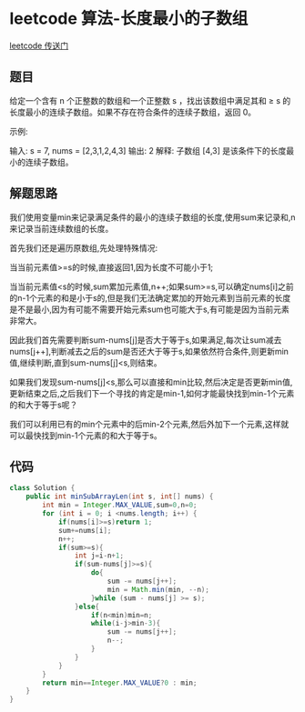 # leetcode 算法-长度最小的子数组

[leetcode 传送门](https://leetcode-cn.com/problems/minimum-size-subarray-sum/)

## 题目
给定一个含有 n 个正整数的数组和一个正整数 s ，找出该数组中满足其和 ≥ s 的长度最小的连续子数组。如果不存在符合条件的连续子数组，返回 0。

示例: 

输入: s = 7, nums = [2,3,1,2,4,3]
输出: 2
解释: 子数组 [4,3] 是该条件下的长度最小的连续子数组。

## 解题思路

我们使用变量min来记录满足条件的最小的连续子数组的长度,使用sum来记录和,n来记录当前连续数组的长度。

首先我们还是遍历原数组,先处理特殊情况:

当当前元素值>=s的时候,直接返回1,因为长度不可能小于1;

当当前元素值<s的时候,sum累加元素值,n++;如果sum>=s,可以确定nums[i]之前的n-1个元素的和是小于s的,但是我们无法确定累加的开始元素到当前元素的长度是不是最小,因为有可能不需要开始元素sum也可能大于s,有可能是因为当前元素非常大。

因此我们首先需要判断sum-nums[j]是否大于等于s,如果满足,每次让sum减去nums[j++],判断减去之后的sum是否还大于等于s,如果依然符合条件,则更新min值,继续判断,直到sum-nums[j]<s,则结束。

如果我们发现sum-nums[j]<s,那么可以直接和min比较,然后决定是否更新min值,更新结束之后,之后我们下一个寻找的肯定是min-1,如何才能最快找到min-1个元素的和大于等于s呢？

我们可以利用已有的min个元素中的后min-2个元素,然后外加下一个元素,这样就可以最快找到min-1个元素的和大于等于s。

## 代码
```java
class Solution {
    public int minSubArrayLen(int s, int[] nums) {
        int min = Integer.MAX_VALUE,sum=0,n=0;
        for (int i = 0; i <nums.length; i++) {
            if(nums[i]>=s)return 1;
            sum+=nums[i];
            n++;
            if(sum>=s){
                int j=i-n+1;
                if(sum-nums[j]>=s){
                    do{
                        sum -= nums[j++];
                        min = Math.min(min, --n);
                    }while (sum - nums[j] >= s);
                }else{
                    if(n<min)min=n;
                    while(i-j>min-3){
                        sum -= nums[j++];
                        n--;
                    }
                }
            }
        }
        return min==Integer.MAX_VALUE?0 : min;
    }
}
```